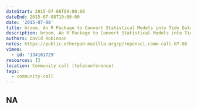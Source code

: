 ```yaml
---
dateStart: 2015-07-08T09:00:00
dateEnd: 2015-07-08T10:00:00
date: '2015-07-08'
title: broom, An R Package to Convert Statistical Models into Tidy Data Frames
description: broom, An R Package to Convert Statistical Models into Tidy Data Frames
authors: David Robinson
notes: https://public.etherpad-mozilla.org/p/ropensci.comm-call-07-08
vimeo:
  - id: '134161729'
resources: []
location: Community call (teleconference)
tags:
  - community-call
---
```

NA
---
